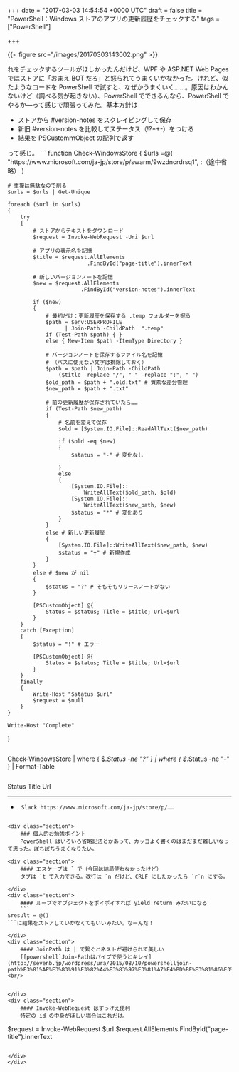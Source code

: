 
+++
date = "2017-03-03 14:54:54 +0000 UTC"
draft = false
title = "PowerShell：Windows ストアのアプリの更新履歴をチェックする"
tags = ["PowerShell"]

+++


{{< figure src="/images/20170303143002.png"  >}}

れをチェックするツールがほしかったんだけど、WPF や ASP.NET Web Pages ではストアに「おまえ BOT だろ」と怒られてうまくいかなかった。けれど、似たようなコードを PowerShell で試すと、なぜかうまくいく……。原因はわかんないけど（調べる気が起きない）、PowerShell でできるんなら、PowerShell でやるか―って感じで頑張ってみた。基本方針は

<ul>
<li>ストアから #version-notes をスクレイピングして保存</li>
<li>新旧 #version-notes を比較してステータス（!?*+-）をつける</li>
<li>結果を PSCustomｍObject の配列で返す</li>
</ul>って感じ。
```
function Check-WindowsStore
{
    $urls =@(
        "https://www.microsoft.com/ja-jp/store/p/swarm/9wzdncrdrsq1",
          :（途中省略）
    )

    # 重複は無駄なので削る
    $urls = $urls | Get-Unique

    foreach ($url in $urls)
    {
        try
        {
            # ストアからテキストをダウンロード 
            $request = Invoke-WebRequest -Uri $url
            
            # アプリの表示名を記憶
            $title = $request.AllElements
                             .FindById("page-title").innerText

            # 新しいバージョンノートを記憶
            $new = $request.AllElements
                           .FindById("version-notes").innerText

            if ($new)
            {
                # 最初だけ：更新履歴を保存する .temp フォルダーを掘る
                $path = $env:USERPROFILE 
                      | Join-Path -ChildPath  ".temp"
                if (Test-Path $path) { } 
                else { New-Item $path -ItemType Directory }

                # バージョンノートを保存するファイル名を記憶
                # （パスに使えない文字は排除しておく）
                $path = $path | Join-Path -ChildPath
                    ($title -replace "/", " " -replace ":", " ")
                $old_path = $path + ".old.txt" # 質素な差分管理
                $new_path = $path + ".txt"

                # 前の更新履歴が保存されていたら……
                if (Test-Path $new_path)
                {
                    # 名前を変えて保存
                    $old = [System.IO.File]::ReadAllText($new_path)

                    if ($old -eq $new)
                    {
                        $status = "-" # 変化なし
                    
                    }
                    else
                    {
                        [System.IO.File]::
                            WriteAllText($old_path, $old)
                        [System.IO.File]::
                            WriteAllText($new_path, $new)
                        $status = "*" # 変化あり
                    }
                }
                else # 新しい更新履歴
                {
                    [System.IO.File]::WriteAllText($new_path, $new)
                    $status = "+" # 新規作成
                }
            }
            else # $new が nil
            {
                $status = "?" # そもそもリリースノートがない
            }

            [PSCustomObject] @{ 
                Status = $status; Title = $title; Url=$url
            }
        }
        catch [Exception]
        {
            $status = "!" # エラー

            [PSCustomObject] @{ 
                Status = $status; Title = $title; Url=$url
            }
        }
        finally
        {
            Write-Host "$status $url"
            $request = $null
        }
    }

    Write-Host "Complete"
}
```この前は Slack のバージョン履歴が更新されたので、
```
Check-WindowsStore
    | where { $_.Status -ne "?" } 
    | where { $_.Status -ne "-" } 
    | Format-Table
```を実行すると、
```
Status Title Url 
------ ----- ---
*      Slack https://www.microsoft.com/ja-jp/store/p/……
```が出力される。

<div class="section">
    ### 個人的お勉強ポイント
    PowerShell はいろいろ省略記法とかあって、カッコよく書くのはまだまだ難しいなって思った。ぼちぼちうまくなりたい。

<div class="section">
    #### エスケープは ` で（今回は結局使わなかったけど）
    タブは `t で入力できる。改行は `n だけど、CRLF にしたかったら `r`n にする。

</div>
<div class="section">
    #### ループでオブジェクトをポイポイすれば yield return みたいになる
    ```
$result = @()
```に結果をストアしていかなくてもいいみたい。なーんだ！

</div>
<div class="section">
    #### JoinPath は | で繋ぐとネストが避けられて美しい
    [[powershell]Join-Pathはパイプで使うとキレイ](http://sevenb.jp/wordpress/ura/2015/08/10/powershelljoin-path%E3%81%AF%E3%83%91%E3%82%A4%E3%83%97%E3%81%A7%E4%BD%BF%E3%81%86%E3%81%A8%E3%82%AD%E3%83%AC%E3%82%A4/)<br/>


</div>
<div class="section">
    #### Invoke-WebRequest はすっげえ便利
    特定の id の中身がほしい場合はこれだけ。
```
$request = Invoke-WebRequest $url
$request.AllElements.FindById("page-title").innerText
```リンクや画像だけをストアしてるメンバーもある！XPath 使えたらもっと便利なのになぁ（涎

</div>
</div>


